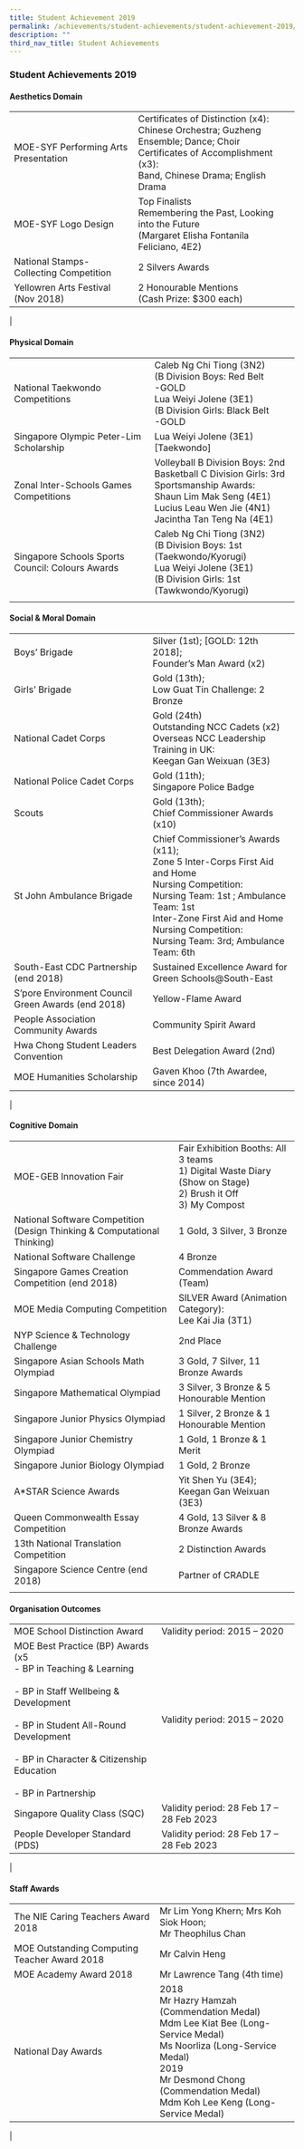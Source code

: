 ```yaml
---
title: Student Achievement 2019
permalink: /achievements/student-achievements/student-achievement-2019/
description: ""
third_nav_title: Student Achievements
---
```

### **Student Achievements 2019**

#### **Aesthetics Domain**

|  |  |
|---|---|
| MOE-SYF Performing Arts Presentation | Certificates of Distinction (x4):<br>Chinese Orchestra; Guzheng Ensemble; Dance; Choir<br>Certificates of Accomplishment (x3):<br>Band, Chinese Drama; English Drama |
| MOE-SYF Logo Design | Top Finalists<br>Remembering the Past, Looking into the Future<br>(Margaret Elisha Fontanila Feliciano, 4E2) |
| National Stamps-Collecting Competition | 2 Silvers Awards |
| Yellowren Arts Festival (Nov 2018) | 2 Honourable Mentions<br>(Cash Prize: $300 each) |
|

#### **Physical Domain**

|  |  |
|---|---|
| National Taekwondo Competitions | Caleb Ng Chi Tiong (3N2)<br>(B Division Boys: Red Belt<br>-GOLD<br>Lua Weiyi Jolene (3E1)<br>(B Division Girls: Black Belt<br>-GOLD |
| Singapore Olympic Peter-Lim Scholarship | Lua Weiyi Jolene (3E1) [Taekwondo] |
| Zonal Inter-Schools Games Competitions | Volleyball B Division Boys: 2nd<br>Basketball C Division Girls: 3rd<br>Sportsmanship Awards:<br>Shaun Lim Mak Seng (4E1)<br>Lucius Leau Wen Jie (4N1)<br>Jacintha Tan Teng Na (4E1) |
| Singapore Schools Sports Council: Colours Awards | Caleb Ng Chi Tiong (3N2)<br>(B Division Boys: 1st (Taekwondo/Kyorugi)<br>Lua Weiyi Jolene (3E1)<br>(B Division Girls: 1st (Tawkwondo/Kyorugi) |
|  |  |

#### **Social & Moral Domain**

|  |  |
|---|---|
| Boys’ Brigade | Silver (1st);  [GOLD: 12th 2018];<br>Founder’s Man Award (x2) |
| Girls’ Brigade | Gold (13th);<br>Low Guat Tin Challenge: 2 Bronze |
| National Cadet Corps | Gold (24th)<br>Outstanding NCC Cadets (x2)<br>Overseas NCC Leadership Training in UK:<br>Keegan Gan Weixuan (3E3) |
| National Police Cadet Corps | Gold (11th);<br>Singapore Police Badge |
| Scouts | Gold (13th);<br>Chief Commissioner Awards (x10) |
| St John Ambulance Brigade | Chief Commissioner’s Awards (x11);<br>Zone 5 Inter-Corps First Aid and Home<br>Nursing Competition: <br>Nursing Team: 1st ; Ambulance Team: 1st <br>Inter-Zone First Aid and Home Nursing Competition:<br>Nursing Team: 3rd; Ambulance Team: 6th |
| South-East CDC Partnership (end 2018) | Sustained Excellence Award for <br>Green Schools@South-East |
| S’pore Environment Council Green Awards (end 2018) | Yellow-Flame Award |
| People Association Community Awards | Community Spirit Award |
| Hwa Chong Student Leaders Convention | Best Delegation Award (2nd) |
| MOE Humanities Scholarship | Gaven Khoo (7th Awardee, since 2014) |
|

#### **Cognitive Domain**

|  |  |
|---|---|
| MOE-GEB Innovation Fair | Fair Exhibition Booths: All 3 teams<br>1)	Digital Waste Diary (Show on Stage)<br>2)	Brush it Off<br>3)	My Compost |
| National Software Competition (Design Thinking & Computational Thinking) | 1 Gold, 3 Silver, 3 Bronze |
| National Software Challenge | 4 Bronze |
| Singapore Games Creation Competition (end 2018) | Commendation Award (Team) |
| MOE Media Computing Competition | SILVER Award (Animation Category):<br>Lee Kai Jia (3T1) |
| NYP Science & Technology Challenge | 2nd Place |
| Singapore Asian Schools Math Olympiad | 3 Gold, 7 Silver, 11 Bronze Awards |
| Singapore Mathematical Olympiad | 3 Silver, 3 Bronze & 5 Honourable Mention |
| Singapore Junior Physics Olympiad | 1 Silver, 2 Bronze & 1 Honourable Mention |
| Singapore Junior Chemistry Olympiad | 1 Gold, 1 Bronze & 1 Merit |
| Singapore Junior Biology Olympiad | 1 Gold, 2 Bronze |
| A*STAR Science Awards | Yit Shen Yu (3E4); Keegan Gan Weixuan (3E3) |
| Queen Commonwealth Essay Competition | 4 Gold, 13 Silver & 8 Bronze Awards |
| 13th National Translation Competition | 2 Distinction Awards |
| Singapore Science Centre (end 2018) | Partner of CRADLE |
|  |  |

#### **Organisation Outcomes**

|  |  |
|---|---|
| MOE School Distinction Award | Validity period: 2015 – 2020 |
| MOE Best Practice (BP) Awards (x5<br>-	BP in Teaching & Learning<br><br>-	BP in Staff Wellbeing & Development<br><br>-	BP in Student All-Round Development<br><br>-	BP in Character & Citizenship Education<br><br>-	BP in Partnership | Validity period: 2015 – 2020 |
| Singapore Quality Class (SQC) | Validity period: 28 Feb 17 – 28 Feb 2023 |
| People Developer Standard (PDS) | Validity period: 28 Feb 17 – 28 Feb 2023 |
| 

#### **Staff Awards**

|  |  |
|---|---|
| The NIE Caring Teachers Award 2018 | Mr Lim Yong Khern; Mrs Koh Siok Hoon;<br>Mr Theophilus Chan |
| MOE Outstanding Computing Teacher Award 2018 | Mr Calvin Heng |
| MOE Academy Award 2018 | Mr Lawrence Tang (4th time) |
| National Day Awards | 2018<br>Mr Hazry Hamzah (Commendation Medal)<br>Mdm Lee Kiat Bee (Long-Service Medal)<br>Ms Noorliza (Long-Service Medal)<br>2019<br>Mr Desmond Chong (Commendation Medal)<br>Mdm Koh Lee Keng (Long-Service Medal) |
|